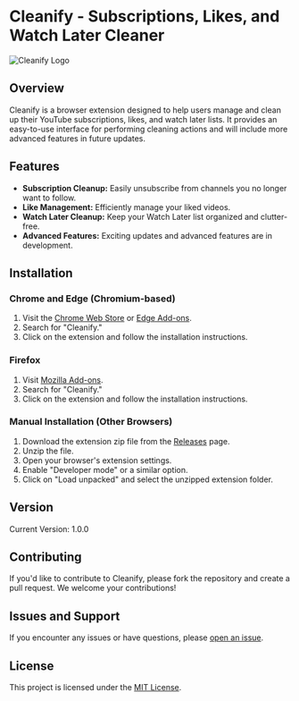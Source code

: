 # Cleanify - Subscriptions, Likes, and Watch Later Cleaner

![Cleanify Logo](https://i.imgur.com/1tmtK3Z.png)

## Overview

Cleanify is a browser extension designed to help users manage and clean up their YouTube subscriptions, likes, and watch later lists. It provides an easy-to-use interface for performing cleaning actions and will include more advanced features in future updates.

## Features

- **Subscription Cleanup:** Easily unsubscribe from channels you no longer want to follow.
- **Like Management:** Efficiently manage your liked videos.
- **Watch Later Cleanup:** Keep your Watch Later list organized and clutter-free.
- **Advanced Features:** Exciting updates and advanced features are in development.

## Installation

### Chrome and Edge (Chromium-based)

1. Visit the [Chrome Web Store](https://chrome.google.com/webstore/) or [Edge Add-ons](https://microsoftedge.microsoft.com/addons/Microsoft-Edge-Extensions-Home/).
2. Search for "Cleanify."
3. Click on the extension and follow the installation instructions.

### Firefox

1. Visit [Mozilla Add-ons](https://addons.mozilla.org/).
2. Search for "Cleanify."
3. Click on the extension and follow the installation instructions.

### Manual Installation (Other Browsers)

1. Download the extension zip file from the [Releases](https://github.com/armanicdev/Cleanify/releases) page.
2. Unzip the file.
3. Open your browser's extension settings.
4. Enable "Developer mode" or a similar option.
5. Click on "Load unpacked" and select the unzipped extension folder.

## Version

Current Version: 1.0.0

## Contributing

If you'd like to contribute to Cleanify, please fork the repository and create a pull request. We welcome your contributions!

## Issues and Support

If you encounter any issues or have questions, please [open an issue](https://github.com/armanicdev/Cleanify/issues).

## License

This project is licensed under the [MIT License](LICENSE).

